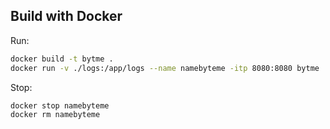 

## Build with Docker
Run:
```bash
docker build -t bytme .
docker run -v ./logs:/app/logs --name namebyteme -itp 8080:8080 bytme
```

Stop:
```bash
docker stop namebyteme
docker rm namebyteme
```
